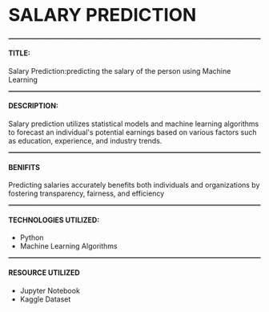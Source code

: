 <h1 style="font-size:36px;">SALARY PREDICTION</h1>

<hr style="border: none; border-top: 1px dotted #999;"/>

<h4>TITLE:</h4>
<p>Salary Prediction:predicting the salary of the person using Machine Learning</p>
<hr style="border: none; border-top: 1px dotted #999;"/>
<h4>DESCRIPTION:</h4>
<p>Salary prediction utilizes statistical models and machine learning algorithms to forecast an individual's potential earnings based on various factors such as education, experience, and industry trends.</p>
<hr style="border: none; border-top: 1px dotted #999;"/>
<h4>BENIFITS</h4>
<P>Predicting salaries accurately benefits both individuals and organizations by fostering transparency, fairness, and efficiency</P>
<hr style="border: none; border-top: 1px dotted #999;"/>
<h4>TECHNOLOGIES UTILIZED:</h4>
<ul>
  <li>Python</li>
  <li>Machine Learning Algorithms</li>
</ul>
<hr style="border: none; border-top: 1px dotted #999;"/>
<h4>RESOURCE UTILIZED</h4>
<ul>
  <li>Jupyter Notebook</li>
  <li>Kaggle Dataset</li>
</ul>

